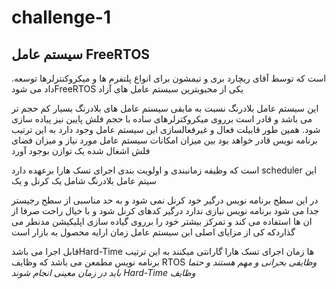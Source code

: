 # challenge-1
  ## سیستم عامل FreeRTOS
  .است که توسط آقای ریچارد بری و تیمشون برای انواع پلتفرم ها و میکروکنترلرها توسعه داد می شودFreeRTOS یکی از محبوبترین سیستم عامل های آزاد 

این سیستم عامل بلادرنگ نسبت به مابقی سیستم عامل های بلادرنگ بسیار کم حجم تر می باشد و قادر است برروی میکروکترلرهای ساده با حجم فلش پایین نیز پیاده سازی شود. همین طور قابیلت فعال و غیرفعالسازی این سیستم عامل وجود دارد به این ترتیب برنامه نویس قادر خواهد بود بین میزان امکانات سیستم عامل مورد نیاز و میزان فضای فلش اشغال شده یک توازن       بوجود آورد 

   است که وظیفه زمانبندی و اولویت بندی اجرای تسک هارا برعهده دارد  scheduler این سیتم عامل بلادرنگ شامل یک کرنل و یک 

در این سطح برنامه نویس درگیر خود کرنل نمی شود و به حد مناسبی از سطح رجیستر جدا می شود برنامه نویس نیازی ندارد درگیر کدهای کرنل شود و با خیال راحت صرفا از ان ها استفاده می کند و تمرکز بیشتر خود را برروی گیاده سازی اپلیکیشن مدنطر می گذاردکه کی از مزایای اصلی این سیستم عامل زمان ارایه محصول به بازار است 

قابل اجرا می باشدHard-Time  ها زمان اجرای تسک هارا گارانتی میکنند به این ترتیب برنامه نویس مطمعن می باشد که وظایف RTOS
 *وظایفی بحرانی و مهم هستند و حتما باید در زمان معینی انجام شوند Hard-Time وظایف*    
